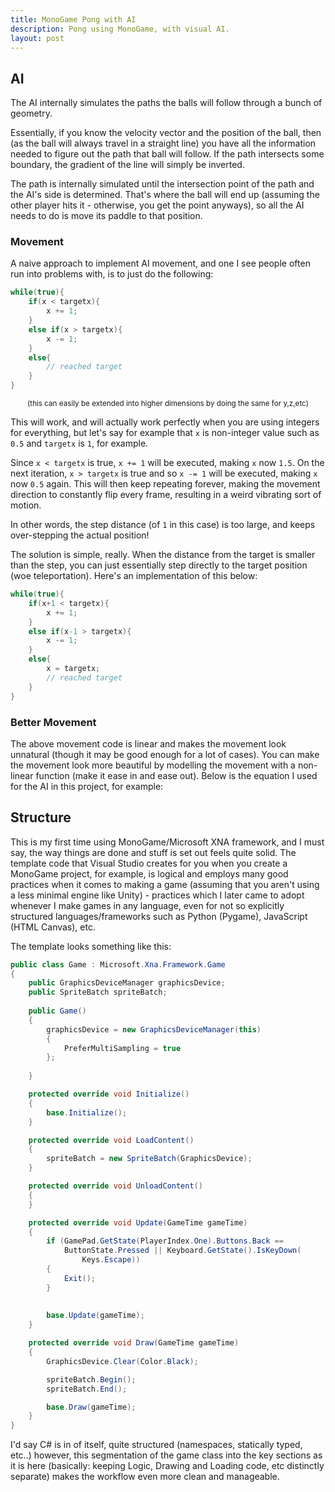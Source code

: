 ```yaml
---
title: MonoGame Pong with AI
description: Pong using MonoGame, with visual AI.
layout: post
---
```


## AI
The AI internally simulates the paths the balls will follow through a bunch of geometry.

Essentially, if you know the velocity vector and the position of the ball, then (as the ball will always travel in a straight line) you have all the information needed to figure out the path that ball will follow. If the path intersects some boundary, the gradient of the line will simply be inverted.

The path is internally simulated until the intersection point of the path and the AI's side is determined. That's where the ball will end up (assuming the other player hits it - otherwise, you get the point anyways), so all the AI needs to do is move its paddle to that position.

### Movement
A naive approach to implement AI movement, and one I see people often run into problems with, is to just do the following:

```csharp
while(true){
    if(x < targetx){
        x += 1;
    }
    else if(x > targetx){
        x -= 1;
    }
    else{
        // reached target
    }
}
```
<center><small>(this can easily be extended into higher dimensions by doing the same for y,z,etc)</small></center>

This will work, and will actually work perfectly when you are using integers for everything, but let's say for example that `x` is non-integer value such as `0.5` and `targetx` is `1`, for example.

Since `x < targetx` is true, `x += 1` will be executed, making `x` now `1.5`. On the next iteration, `x > targetx` is true and so `x -= 1` will be executed, making `x` now `0.5` again. This will then keep repeating forever, making the movement direction to constantly flip every frame, resulting in a weird vibrating sort of motion.

In other words, the step distance (of `1` in this case) is too large, and keeps over-stepping the actual position!

The solution is simple, really. When the distance from the target is smaller than the step, you can just essentially step directly to the target position (woe teleportation). Here's an implementation of this below:

```csharp
while(true){
    if(x+1 < targetx){
        x += 1;
    }
    else if(x-1 > targetx){
        x -= 1;
    }
    else{
        x = targetx;
        // reached target
    }
}
```

### Better Movement

The above movement code is linear and makes the movement look unnatural (though it may be good enough for a lot of cases). You can make the movement look more beautiful by modelling the movement with a non-linear function (make it ease in and ease out). Below is the equation I used for the AI in this project, for example:



## Structure

This is my first time using MonoGame/Microsoft XNA framework, and I must say, the way things are done and stuff is set out feels quite solid. The template code that Visual Studio creates for you when you create a MonoGame project, for example, is logical and employs many good practices when it comes to making a game (assuming that you aren't using a less minimal engine like Unity) - practices which I later came to adopt whenever I make games in any language, even for not so explicitly structured languages/frameworks such as Python (Pygame), JavaScript (HTML Canvas), etc.

The template looks something like this:

```csharp
public class Game : Microsoft.Xna.Framework.Game
{
    public GraphicsDeviceManager graphicsDevice;
    public SpriteBatch spriteBatch;
    
    public Game()
    {
        graphicsDevice = new GraphicsDeviceManager(this)
        {
            PreferMultiSampling = true
        };
        
    }

    protected override void Initialize()
    {
        base.Initialize();
    }

    protected override void LoadContent()
    {
        spriteBatch = new SpriteBatch(GraphicsDevice);
    }

    protected override void UnloadContent()
    {
    }

    protected override void Update(GameTime gameTime)
    {
        if (GamePad.GetState(PlayerIndex.One).Buttons.Back ==
            ButtonState.Pressed || Keyboard.GetState().IsKeyDown(
                Keys.Escape))
        {
            Exit();
        }
        
        
        base.Update(gameTime);
    }

    protected override void Draw(GameTime gameTime)
    {
        GraphicsDevice.Clear(Color.Black);

        spriteBatch.Begin();
        spriteBatch.End();

        base.Draw(gameTime);
    }
}
```

I'd say C# is in of itself, quite structured (namespaces, statically typed, etc..) however, this segmentation of the game class into the key sections as it is here (basically: keeping Logic, Drawing and Loading code, etc distinctly separate) makes the workflow even more clean and manageable.